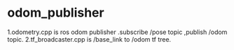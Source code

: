 # odom_publisher
1.odometry.cpp is ros odom publisher .subscribe /pose topic ,publish /odom topic.
2.tf_broadcaster.cpp is /base_link to /odom tf tree.
